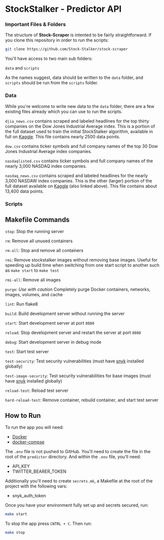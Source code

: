 # StockStalker - Predictor API

### Important Files & Folders

The structure of **Stock-Scraper** is intented to be fairly straightforward. If you clone this repository in order to run the scripts:

```zsh
git clone https://github.com/Stock-Stalker/stock-scraper
```

You'll have access to two main sub folders:

`data` and `scripts`

As the names suggest, data should be written to the `data` folder, and `scripts` should be run from the `scripts` folder.

### Data

While you're welcome to write new data to the `data` folder, there are a few existing files already which you can use to run the scripts.

`djia_news.csv` contains scraped and labeled headlines for the top thirty companies on the Dow Jones Industrial Average index. This is a portion of the full dataset used to train the initial StockStalker algorithm, available in full on [Kaggle](https://www.kaggle.com/sidarcidiacono/news-sentiment-analysis-for-stock-data-by-company). This file contains nearly 2500 data points.

`dow.csv` contains ticker symbols and full company names of the top 30 Dow Jones Industrial Average index companies.

`nasdaqlisted.csv` contains ticker symbols and full company names of the nearly 3,000 NASDAQ index companies.

`nasdaq_news.csv` contains scraped and labeled headlines for the nearly 3,000 NASDAW index companies. This is the other (larger) portion of the full dataset available on [Kaggle](https://www.kaggle.com/sidarcidiacono/news-sentiment-analysis-for-stock-data-by-company) (also linked above). This file contains about 13,400 data points. 

### Scripts



## Makefile Commands

`stop`: Stop the running server

`rm`: Remove all unused containers

`rm-all`: Stop and remove all containers

`rmi`: Remove stockstalker images without removing base images. Useful for speeding up build time when switching from one start script to another such as `make start` to `make test`

`rmi-all`: Remove all images

`purge`: _Use with caution_ Completely purge Docker containers, networks, images, volumes, and cache

`lint`: Run flake8

`build`: Build development server without running the server

`start`: Start development server at port `8080`

`reload`: Stop development server and restart the server at port `8080`

`debug`: Start development server in debug mode

`test`: Start test server

`test-security`: Test security vulnerabilities (must have [snyk](https://support.snyk.io/hc/en-us/articles/360003812538-Install-the-Snyk-CLI) installed globally)

`test-image-security`: Test security vulnerabilities for base images (must have [snyk](https://support.snyk.io/hc/en-us/articles/360003812538-Install-the-Snyk-CLI) installed globally)

`reload-test`: Reload test server

`hard-reload-test`: Remove container, rebuild container, and start test server

## How to Run

To run the app you will need:

- [Docker](https://docs.docker.com/get-docker/)
- [docker-compse](https://docs.docker.com/compose/install/)

The `.env` file is not pushed to GitHub. You'll need to create the file in the root of the `predictor` directory. And within the `.env` file, you'll need:

- API_KEY
- TWITTER_BEARER_TOKEN

Additionally you'll need to create `secrets.mk`, a Makefile at the root of the project with the following vars:

- snyk_auth_token

Once you have your environment fully set up and secrets secured, run:

```bash
make start
```

To stop the app press `CNTRL + C`. Then run:

```bash
make stop
```
